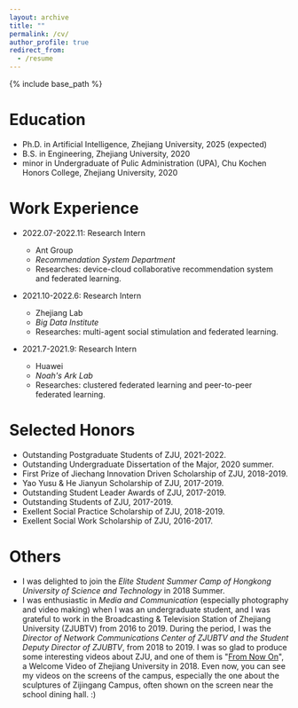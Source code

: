 ```yaml
---
layout: archive
title: ""
permalink: /cv/
author_profile: true
redirect_from:
  - /resume
---
```


{% include base_path %}

Education
======
* Ph.D. in Artificial Intelligence, Zhejiang University, 2025 (expected)
* B.S. in Engineering, Zhejiang University, 2020
* minor in Undergraduate of Pulic Administration (UPA), Chu Kochen Honors College, Zhejiang University, 2020

Work Experience
======
* 2022.07-2022.11: Research Intern
  * Ant Group
  * _Recommendation System Department_
  * Researches: device-cloud collaborative recommendation system and federated learning.

* 2021.10-2022.6: Research Intern
  * Zhejiang Lab
  * _Big Data Institute_
  * Researches: multi-agent social stimulation and federated learning.
 
* 2021.7-2021.9: Research Intern
  * Huawei
  * _Noah's Ark Lab_
  * Researches: clustered federated learning and peer-to-peer federated learning.

Selected Honors
======
* Outstanding Postgraduate Students of ZJU, 2021-2022.
* Outstanding Undergraduate Dissertation of the Major, 2020 summer.
* First Prize of Jiechang Innovation Driven Scholarship of ZJU, 2018-2019.
* Yao Yusu & He Jianyun Scholarship of ZJU, 2017-2019.
* Outstanding Student Leader Awards of ZJU, 2017-2019.
* Outstanding Students of ZJU, 2017-2019.
* Exellent Social Practice Scholarship of ZJU, 2018-2019.
* Exellent Social Work Scholarship of ZJU, 2016-2017.

Others
======
* I was delighted to join the *Elite Student Summer Camp of Hongkong University of Science and Technology* in 2018 Summer.
* I was enthusiastic in *Media and Communication* (especially photography and video making) when I was an undergraduate student, and I was grateful to work in the Broadcasting & Television Station of Zhejiang University (ZJUBTV) from 2016 to 2019. During the period, I was the *Director of Network Communications Center of ZJUBTV and the Student Deputy Director of ZJUBTV*, from 2018 to 2019. I was so glad to produce some interesting videos about ZJU, and one of them is "[From Now On](https://www.youtube.com/watch?v=tR443a5dTbI)", a Welcome Video of Zhejiang University in 2018. Even now, you can see my videos on the screens of the campus, especially the one about the sculptures of Zijingang Campus, often shown on the screen near the school dining hall. :)
